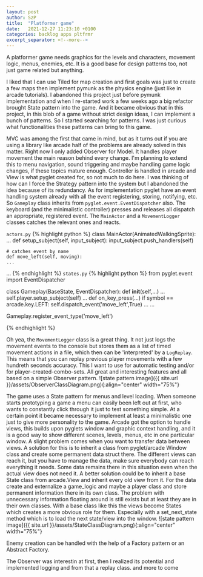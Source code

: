 ```yaml
---
layout: post
author: SzP
title:  "Platformer game"
date:   2021-12-27 11:23:10 +0100
categories: backlog apps pltfrmr
excerpt_separator: <!--more-->
---
```

A platformer game needs graphics for the levels and characters, movement logic, menus, enemies, etc. It is a good base for design patterns too, not just game related but anything.
<!--more-->
I liked that I can use Tiled for map creation and first goals was just to create a few maps then implement pymunk as the physics engine (just like in arcade tutorials).
I abandoned this project just before pymunk implementation and when I re-started work a few weeks ago a big refactor brought State pattern into the game. And it became obvious that in this project, in this blob of a game without strict design ideas, I can implement a bunch of patterns. So I started searching for patterns. I was just curious what functionalities these patterns can bring to this game.

MVC was among the first that came in mind, but as it turns out if you are using a library like arcade half of the problems are already solved in this matter. Right now I only added Observer for Model. It handles player movement the main reason behind every change. I'm planning to extend this to menu navigation, sound triggering and maybe handling game logic changes, if these topics mature enough. Controller is handled in arcade and View is what pyglet created for, so not much to do here. I was thinking of how can I force the Strategy pattern into the system but I abandoned the idea because of its redundancy. As for implementation pyglet have an event handling system already with all the event registering, storing, notifying, etc. So `Gameplay` class inherits from `pyglet.event.EventDispatcher` also. The keyboard (and the minimalistic controller) presses and releases all dispatch an appropriate, registered event. The `MainActor` and a `MovementLogger` classes catches the relevant ones and reacts.

`actors.py`
{% highlight python %}
class MainActor(AnimatedWalkingSprite):
...
    def setup_subject(self, input_subject):
        input_subject.push_handlers(self)

    # catches event by name
    def move_left(self, moving):
    ...
...
{% endhighlight %}
`states.py`
{% highlight python %}
from pyglet.event import EventDispatcher

class Gameplay(BaseState, EventDispatcher):
    def __init__(self,...)
        ...
        self.player.setup_subject(self)
        ...
    def on_key_press(...)
        if symbol == arcade.key.LEFT:
            self.dispatch_event('move_left',True)
        ...
    ...

Gameplay.register_event_type('move_left')

{% endhighlight %}

Oh yea, the `MovementLogger` class is a great thing. It not just logs the movement events to the console but stores them as a list of timed movement actions in a file, which then can be 'interpreted' by a `LogReplay`. This means that you can replay previous player movements with a few hundreth seconds accuracy. This I want to use for automatic testing and/or for player-created-combo-sets. All great and interesting features and all based on a simple Observer pattern.
![state pattern image]({{ site.url }}/assets/ObserverClassDiagram.png){:align="center" width="75%"}

The game uses a State pattern for menus and level loading. When someone starts prototyping a game a menu can easily been left out at first, who wants to constantly click through it just to test something simple. At a certain point it became necessary to implement at least a minimalistic one just to give more personality to the game. Arcade got the option to handle views, this builds upon pyglets window and graphic context handling, and it is a good way to show different scenes, levels, menus, etc in one particular window. A slight problem comes when you want to transfer data between views. A solution for this is to inherit a class from pyglet/arcade Window class and create some permanent data struct there. The different views can reach it, but you have to manage the data, make sure everybody can reach everything it needs. Some data remains there in this situation even when the actual view does not need it. A better solution could be to inherit a base State class from arcade.View and inherit every old view from it. For the data create and externalize a game_logic and maybe a player class and store permanent information there in its own class. The problem with unnecessary information floating around is still exists but at least they are in their own classes. With a base class like this the views become States which creates a more obvious role for them. Especially with a set_next_state method which is to load the next state/view into the window.
![state pattern image]({{ site.url }}/assets/StateClassDiagram.png){:align="center" width="75%"}

Enemy creation can be handled with the help of a Factory pattern or an Abstract Factory.

The Observer was interestin at first, then I realized its potential and implemented logging and from that a replay class. and more to come
